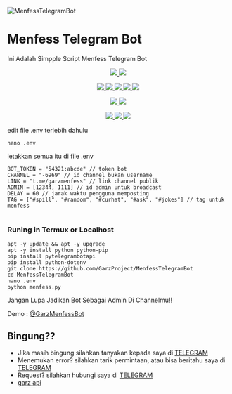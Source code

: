 
![MenfessTelegramBot](https://telegra.ph/file/c793578cfabf67d292dd0.png)
# Menfess Telegram Bot
Ini Adalah Simpple Script Menfess Telegram Bot


<p align="center">
<a href="https://github.com/GarzProject/MenfessTelegramBot/network/members" alt="GitHub stars"> <img src="https://img.shields.io/github/stars/GarzProject/MenfessTelegramBot?style=flat&logo=github&color=yellow" /> </a>
<a href="https://github.com/GarzProject/MenfessTelegramBot/network/members" alt="GitHub forks"> <img src="https://img.shields.io/github/forks/GarzProject/MenfessTelegramBot" /> </a>
</p>
<p align="center">
<a href="https://github.com/GarzProject/MenfessTelegramBot" alt="GitHub commit activity"> <img src="https://img.shields.io/github/commit-activity/m/GarzProject/MenfessTelegramBot" /> </a>
<a href="https://github.com/GarzProject/MenfessTelegramBot/graphs/contributors" alt="GitHub contributors"> <img src="https://img.shields.io/github/contributors/GarzProject/MenfessTelegramBot?style=flat&logo=github" /> </a>
<a href="https://github.com/GarzProject/MenfessTelegramBot" alt="GitHub closed pull requests"> <img src="https://img.shields.io/github/issues-pr-closed-raw/GarzProject/MenfessTelegramBot?color=success" /> </a>
<a href="https://github.com/GarzProject/MenfessTelegramBot" alt="GitHub issues"> <img src="https://img.shields.io/github/issues-raw/GarzProject/MenfessTelegramBot?style=flat&logo=github&color=red" /> </a>
<a href="https://github.com/GarzProject/MenfessTelegramBot" alt="GitHub closed issues"> <img src="https://img.shields.io/github/issues-closed-raw/GarzProject/MenfessTelegramBot?style=flat&logo=github&color=success" /> </a>
</p>
<p align="center">
<a href="https://github.com/GarzProject/MenfessTelegramBot" alt="GitHub repo size"> <img src="https://img.shields.io/github/repo-size/GarzProject/MenfessTelegramBot" /> </a>
<a href="https://github.com/GarzProject/MenfessTelegramBot/blob/master/LICENSE" alt="GPLv3 license"> <img src="https://img.shields.io/github/license/GarzProject/MenfessTelegramBot?style=flat&logo=github&color=success" /> </a>
</p>
<p align="center">
<a href="" alt="GarzProject"> <img src="https://img.shields.io/badge/built%20by-GarzProject-blue" /> </a>
<a href="https://github.com/GarzProject/MenfessTelegramBot/graphs/commit-activity" alt="Maintenance"> <img src="https://img.shields.io/badge/maintained%3F-yes-blue.svg" /> </a>
<a href="https://makeapullrequest.com" alt="PRs Welcome"> <img src="https://img.shields.io/badge/PRs-welcome-blue.svg" /> </a>
</p>




edit file .env terlebih dahulu
```shell
nano .env
```
letakkan semua itu di file .env

```env
BOT_TOKEN = "54321:abcde" // token bot
CHANNEL = "-6969" // id channel bukan username
LINK = "t.me/garzmenfess" // link channel publik
ADMIN = [12344, 1111] // id admin untuk broadcast
DELAY = 60 // jarak waktu pengguna memposting
TAG = ["#spill", "#random", "#curhat", "#ask", "#jokes"] // tag untuk menfess


```



### Runing in Termux or Localhost

```shell
apt -y update && apt -y upgrade
apt -y install python python-pip
pip install pytelegrambotapi
pip install python-dotenv
git clone https://github.com/GarzProject/MenfessTelegramBot
cd MenfessTelegramBot
nano .env
python menfess.py
```
Jangan Lupa Jadikan Bot Sebagai Admin Di Channelmu!!




Demo : [@GarzMenfessBot](https://t.me/GarzMenfessBot)
## Bingung??

* Jika masih bingung silahkan tanyakan kepada saya di [TELEGRAM](https://t.me/tegarprayuda)
* Menemukan error? silahkan tarik permintaan, atau bisa beritahu saya di [TELEGRAM](https://t.me/tegarprayuda)
* Request? silahkan hubungi saya di [TELEGRAM](https://t.me/tegarprayuda)
* [garz api](https://garz.my.id/)
